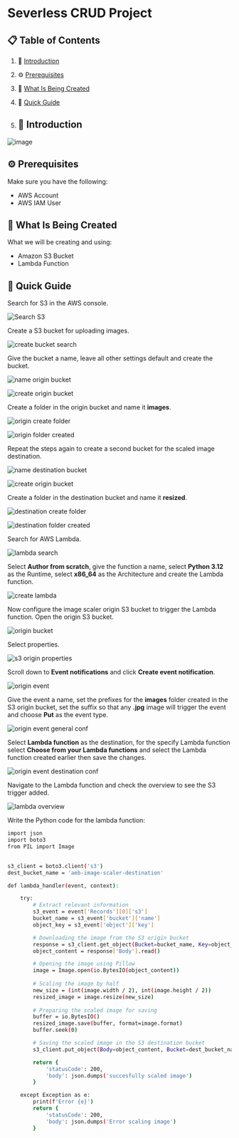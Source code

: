 # Severless CRUD Project

## 📋 <a name="table">Table of Contents</a>

1. 🤖 [Introduction](#introduction)
2. ⚙️ [Prerequisites](#prerequisites)
3. 🔋 [What Is Being Created](#what-is-being-created)
4. 🤸 [Quick Guide](#quick-guide)

5. ## <a name="introduction">🤖 Introduction</a>

![image](https://github.com/user-attachments/assets/5b155759-393b-4d78-8f08-a2d101e093fe)



## <a name="prerequisites">⚙️ Prerequisites</a>

Make sure you have the following:

- AWS Account
- AWS IAM User

## <a name="what-is-being-created">🔋 What Is Being Created</a>

What we will be creating and using:

- Amazon S3 Bucket
- Lambda Function

## <a name="quick-guide">🤸 Quick Guide</a>

Search for S3 in the AWS console.

![Search S3](https://github.com/user-attachments/assets/95398f1d-6257-474d-b49a-77cb97a1b1b9)

Create a S3 bucket for uploading images.

![create bucket search](https://github.com/user-attachments/assets/2036b96c-cc53-4041-87c0-df699d85ec0d)

Give the bucket a name, leave all other settings default and create the bucket.

![name origin bucket](https://github.com/user-attachments/assets/9ea47637-0ce6-45ea-b183-7c65e5765a6f)

![create origin bucket](https://github.com/user-attachments/assets/70c0b4a2-37fa-4148-8571-9957457b00f8)

Create a folder in the origin bucket and name it **images**.

![origin create folder](https://github.com/user-attachments/assets/07417f85-09fb-44fd-935f-4d05a5211afb)

![origin folder created](https://github.com/user-attachments/assets/2e93c6df-5242-4c42-ae15-636dff402e23)

Repeat the steps again to create a second bucket for the scaled image destination.

![name destination bucket](https://github.com/user-attachments/assets/f223fc1f-6ccc-45d4-b7d2-e88ed4942de2)

![create origin bucket](https://github.com/user-attachments/assets/401867b2-fc4c-46d5-9b9e-83203d89c652)

Create a folder in the destination bucket and name it **resized**.

![destination create folder](https://github.com/user-attachments/assets/e5b819bd-47e2-4831-9bd5-eecc85e792ad)

![destination folder created](https://github.com/user-attachments/assets/04667814-438c-4458-aada-f51cd475ba10)


Search for AWS Lambda.

![lambda search](https://github.com/user-attachments/assets/2cdf007b-71e3-402b-a694-f199d6cadd21)

Select **Author from scratch**, give the function a name, select **Python 3.12** as the Runtime, select **x86_64** as the 
Architecture and create the Lambda function.

![create lambda](https://github.com/user-attachments/assets/23daad29-ecee-483e-a442-ce20e3b71a09)

Now configure the image scaler origin S3 bucket to trigger the Lambda function. Open the origin S3 bucket.

![origin bucket](https://github.com/user-attachments/assets/d8439e59-57c4-432f-a08d-49f4c61e5d78)

Select properties.

![s3 origin properties](https://github.com/user-attachments/assets/826e708e-9f13-4316-8736-959c2a2d0160)

Scroll down to **Event notifications** and click **Create event notification**.

![origin event](https://github.com/user-attachments/assets/9228958e-5b68-4483-8fbd-da506ee71073)

Give the event a name, set the prefixes for the **images** folder created in the S3 origin bucket, set the suffix so that 
any **.jpg** image will trigger the event and choose **Put** as the event type.

![origin event general conf](https://github.com/user-attachments/assets/7a949018-b366-49ac-8dee-27d4a157df9b)

Select **Lambda function** as the destination, for the specify Lambda function select **Choose from your Lambda functions**
and select the Lambda function created earlier then save the changes.

![origin event destination conf](https://github.com/user-attachments/assets/86a1f5fd-c85f-4331-9a27-9bc36e41bf5a)

Navigate to the Lambda function and check the overview to see the S3 trigger added.

![lambda overview](https://github.com/user-attachments/assets/4d797ac0-c19c-411a-ba05-f511fd2e17c6)


Write the Python code for the lambda function:

```bash
import json
import boto3
from PIL import Image

 
s3_client = boto3.client('s3')
dest_bucket_name = 'aeb-image-scaler-destination'

def lambda_handler(event, context):

    try:
        # Extract relevant information
        s3_event = event['Records'][0]['s3']
        bucket_name = s3_event['bucket']['name']
        object_key = s3_event['object']['key']

        # Downloading the image from the S3 origin bucket
        response = s3_client.get_object(Bucket=bucket_name, Key=object_key)
        object_content = response['Body'].read()

        # Opening the image using Pillow
        image = Image.open(io.BytesIO(object_content))
        
        # Scaling the image by half
        new_size = (int(image.width / 2), int(image.height / 2))
        resized_image = image.resize(new_size)
        
        # Preparing the scaled image for saving
        buffer = io.BytesIO()
        resized_image.save(buffer, format=image.format)
        buffer.seek(0)

        # Saving the scaled image in the S3 destination bucket
        s3_client.put_object(Body=object_content, Bucket=dest_bucket_name, Key=f'resized/{object_key}' )

        return {
            'statusCode': 200,
            'body': json.dumps('succesfully scaled image')
        }

    except Exception as e:
        print(f'Error {e}')
        return {
            'statusCode': 200,
            'body': json.dumps('Error scaling image')
        }
```

